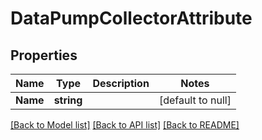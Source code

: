# DataPumpCollectorAttribute

## Properties
Name | Type | Description | Notes
------------ | ------------- | ------------- | -------------
**Name** | **string** |  | [default to null]

[[Back to Model list]](../README.md#documentation-for-models) [[Back to API list]](../README.md#documentation-for-api-endpoints) [[Back to README]](../README.md)


